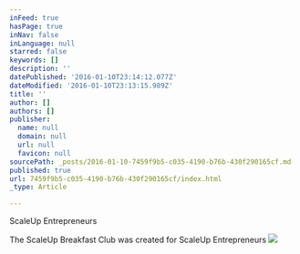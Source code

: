 ```yaml
---
inFeed: true
hasPage: true
inNav: false
inLanguage: null
starred: false
keywords: []
description: ''
datePublished: '2016-01-10T23:14:12.077Z'
dateModified: '2016-01-10T23:13:15.989Z'
title: ''
author: []
authors: []
publisher:
  name: null
  domain: null
  url: null
  favicon: null
sourcePath: _posts/2016-01-10-7459f9b5-c035-4190-b76b-430f290165cf.md
published: true
url: 7459f9b5-c035-4190-b76b-430f290165cf/index.html
_type: Article

---
```

ScaleUp Entrepreneurs

The ScaleUp Breakfast Club was created for ScaleUp Entrepreneurs
![](https://the-grid-user-content.s3-us-west-2.amazonaws.com/010da97f-b129-4470-b1be-7b241e16b17b.jpg)